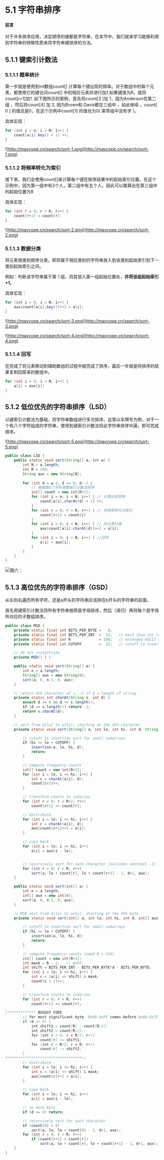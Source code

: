 # 5.1 字符串排序

#### 前言

对于许多排序应用，决定顺序的键都是字符串，在本节中，我们就来学习能够利用到字符串的特殊性质来将字符串键排序的方法。



## 5.1.1 键索引计数法

### 5.1.1.1 概率统计

第一步就是使用到int数组count[] 计算每个键出现的频率。对于数组中的每个元素，都使用它的键访问count[] 中的相应元素并进行加1.如果键值为R，就将count[r+1]加1. 如下图所示的案例，首先将count[3 ]加 1，因为Anderson在第二组 ，然后将count[4] 加 2, 因为Brown和 Davis都在三组中 ，如此继续 ，count[ 0 ] 的值总是0，在这个示例中count[1] 的值也为0( 第零组中没有学 ）。

具体实现：

```java
for (int i = o; i < N; i++) {
    count[a[i].key() + 1] ++;
}
```

![http://maycope.cn/search/sort-1.png](http://maycope.cn/search/sort-1.png)

### 5.1.1.2 将频率转化为索引

接下来，我们会使用count[]来计算每个键在排序结果中的起始索引位置。在这个示例中，因为第一组中有3个人，第二组中有五个人，因此可以推算出在第三组中的起始位置为8

具体实现：

```java
for (int r = 0; r < R; r++) {
    count[r+1] = count[r]
}
```

![http://maycope.cn/search/sort-2.png](http://maycope.cn/search/sort-2.png)

### 5.1.1.3  数据分类

将元素按类别顺序分类，即将属于相应类别的字符串放入到该类别起始索引到下一类别起始索引之间。

例如：判断该字符串属于第 1 组，将其放入第一组起始位置处，**并将该组起始索引 +1**。

具体实现：

```java
for (int i = 0; i < N; i++) {
    aux[count[a[i].key()]++] = a[i];
}
```

![http://maycope.cn/search/sort-3.png](http://maycope.cn/search/sort-3.png)

![http://maycope.cn/search/sort-4.png](http://maycope.cn/search/sort-4.png)

### 5.1.1.4  回写

在完成了将元素移动到辅助数组的过程中就完成了排序，最后一步就是将排序的结果复制回原来的数组中。

```java
for (int i = 0; i < N; i++) {
    a[i] = aux[i];
}
```

## 5.1.2 低位优先的字符串排序（LSD）

以键索引计数法为基础，将字符串数组进行多次排序。这里以车牌号为例，对于一个有八个字符组成的字符串，使用到键索引计数法将此字符串排序W遍，即可完成排序。

![http://maycope.cn/search/sort-5.png](http://maycope.cn/search/sort-5.png)

```java
public class LSD {
    public static void sort(String[] a, int w) {
        int N = a.length;
        int R = 256;
        String aux = new String[N];
        
        for (int d = w-1; d >= 0; d--) {
            // 根据第d个字符用键索引计数法排序
            int[] count = new int[R+1];
            for (int i = o; i < N; i++) { // 计算出现频率
                count[a[i].charAt(d) + 1] ++;
            }
            for (int r = 0; r < R; r++) { // 将频率转化为索引
                count[r+1] = count[r]
            }
            for (int i = 0; i < N; i++) { // 将元素分类
                aux[count[a[i].charAt(d)]++] = a[i];
            }
			for (int i = 0; i < N; i++) { //回写
                a[i] = aux[i];
            }
        }
    }
}
```

![图六：](http://maycope.cn/search/sort-6.png)

## 5.1.3 高位优先的字符串排序（GSD）

从左向右遍历所有字符，还是a开头的字符串应该排在b开头的字符串的前面。

首先用键索引计数法将所有字符串按照首字母排序，然后（递归）再将每个首字母所对应的子数组排序。

```java
public class MSD {
    private static final int BITS_PER_BYTE =   8;
    private static final int BITS_PER_INT  =  32;   // each Java int is 32 bits 
    private static final int R             = 256;   // extended ASCII alphabet size
    private static final int CUTOFF        =  15;   // cutoff to insertion sort

    // do not instantiate
    private MSD() { } 

    public static void sort(String[] a) {
        int n = a.length;
        String[] aux = new String[n];
        sort(a, 0, n-1, 0, aux);
    }

    // return dth character of s, -1 if d = length of string
    private static int charAt(String s, int d) {
        assert d >= 0 && d <= s.length();
        if (d == s.length()) return -1;
        return s.charAt(d);
    }

    // sort from a[lo] to a[hi], starting at the dth character
    private static void sort(String[] a, int lo, int hi, int d, String[] aux) {

        // cutoff to insertion sort for small subarrays
        if (hi <= lo + CUTOFF) {
            insertion(a, lo, hi, d);
            return;
        }

        // compute frequency counts
        int[] count = new int[R+2];
        for (int i = lo; i <= hi; i++) {
            int c = charAt(a[i], d);
            count[c+2]++;
        }

        // transform counts to indicies
        for (int r = 0; r < R+1; r++)
            count[r+1] += count[r];

        // distribute
        for (int i = lo; i <= hi; i++) {
            int c = charAt(a[i], d);
            aux[count[c+1]++] = a[i];
        }

        // copy back
        for (int i = lo; i <= hi; i++) 
            a[i] = aux[i - lo];


        // recursively sort for each character (excludes sentinel -1)
        for (int r = 0; r < R; r++)
            sort(a, lo + count[r], lo + count[r+1] - 1, d+1, aux);
    }

    public static void sort(int[] a) {
        int n = a.length;
        int[] aux = new int[n];
        sort(a, 0, n-1, 0, aux);
    }

    // MSD sort from a[lo] to a[hi], starting at the dth byte
    private static void sort(int[] a, int lo, int hi, int d, int[] aux) {

        // cutoff to insertion sort for small subarrays
        if (hi <= lo + CUTOFF) {
            insertion(a, lo, hi, d);
            return;
        }

        // compute frequency counts (need R = 256)
        int[] count = new int[R+1];
        int mask = R - 1;   // 0xFF;
        int shift = BITS_PER_INT - BITS_PER_BYTE*d - BITS_PER_BYTE;
        for (int i = lo; i <= hi; i++) {
            int c = (a[i] >> shift) & mask;
            count[c + 1]++;
        }

        // transform counts to indicies
        for (int r = 0; r < R; r++)
            count[r+1] += count[r];

/************* BUGGGY CODE.
        // for most significant byte, 0x80-0xFF comes before 0x00-0x7F
        if (d == 0) {
            int shift1 = count[R] - count[R/2];
            int shift2 = count[R/2];
            for (int r = 0; r < R/2; r++)
                count[r] += shift1;
            for (int r = R/2; r < R; r++)
                count[r] -= shift2;
        }
************************************/
        // distribute
        for (int i = lo; i <= hi; i++) {
            int c = (a[i] >> shift) & mask;
            aux[count[c]++] = a[i];
        }

        // copy back
        for (int i = lo; i <= hi; i++) 
            a[i] = aux[i - lo];

        // no more bits
        if (d == 4) return;

        // recursively sort for each character
        if (count[0] > 0)
            sort(a, lo, lo + count[0] - 1, d+1, aux);
        for (int r = 0; r < R; r++)
            if (count[r+1] > count[r])
                sort(a, lo + count[r], lo + count[r+1] - 1, d+1, aux);
    }
}
```
